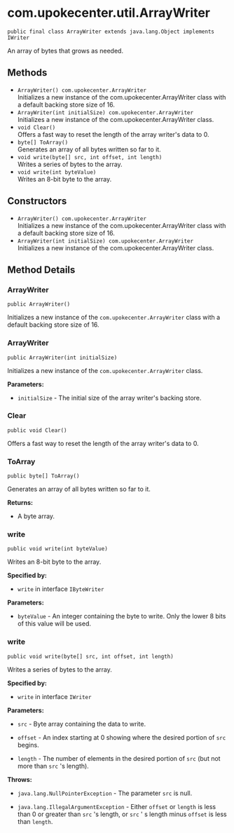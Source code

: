 # com.upokecenter.util.ArrayWriter

    public final class ArrayWriter extends java.lang.Object implements IWriter

An array of bytes that grows as needed.

## Methods

* `ArrayWriter() com.upokecenter.ArrayWriter`<br>
 Initializes a new instance of the com.upokecenter.ArrayWriter class
 with a default backing store size of 16.
* `ArrayWriter​(int initialSize) com.upokecenter.ArrayWriter`<br>
 Initializes a new instance of the com.upokecenter.ArrayWriter class.
* `void Clear()`<br>
 Offers a fast way to reset the length of the array writer's data to 0.
* `byte[] ToArray()`<br>
 Generates an array of all bytes written so far to it.
* `void write​(byte[] src,
     int offset,
     int length)`<br>
 Writes a series of bytes to the array.
* `void write​(int byteValue)`<br>
 Writes an 8-bit byte to the array.

## Constructors

* `ArrayWriter() com.upokecenter.ArrayWriter`<br>
 Initializes a new instance of the com.upokecenter.ArrayWriter class
 with a default backing store size of 16.
* `ArrayWriter​(int initialSize) com.upokecenter.ArrayWriter`<br>
 Initializes a new instance of the com.upokecenter.ArrayWriter class.

## Method Details

### ArrayWriter
    public ArrayWriter()
Initializes a new instance of the <code>com.upokecenter.ArrayWriter</code> class
 with a default backing store size of 16.
### ArrayWriter
    public ArrayWriter​(int initialSize)
Initializes a new instance of the <code>com.upokecenter.ArrayWriter</code> class.

**Parameters:**

* <code>initialSize</code> - The initial size of the array writer's backing store.

### Clear
    public void Clear()
Offers a fast way to reset the length of the array writer's data to 0.
### ToArray
    public byte[] ToArray()
Generates an array of all bytes written so far to it.

**Returns:**

* A byte array.

### write
    public void write​(int byteValue)
Writes an 8-bit byte to the array.

**Specified by:**

* <code>write</code> in interface <code>IByteWriter</code>

**Parameters:**

* <code>byteValue</code> - An integer containing the byte to write. Only the lower 8
 bits of this value will be used.

### write
    public void write​(byte[] src, int offset, int length)
Writes a series of bytes to the array.

**Specified by:**

* <code>write</code> in interface <code>IWriter</code>

**Parameters:**

* <code>src</code> - Byte array containing the data to write.

* <code>offset</code> - An index starting at 0 showing where the desired portion of
 <code>src</code> begins.

* <code>length</code> - The number of elements in the desired portion of <code>src</code>
 (but not more than <code>src</code> 's length).

**Throws:**

* <code>java.lang.NullPointerException</code> - The parameter <code>src</code> is null.

* <code>java.lang.IllegalArgumentException</code> - Either <code>offset</code> or <code>length</code> is less
 than 0 or greater than <code>src</code> 's length, or <code>src</code> ' s
 length minus <code>offset</code> is less than <code>length</code>.
